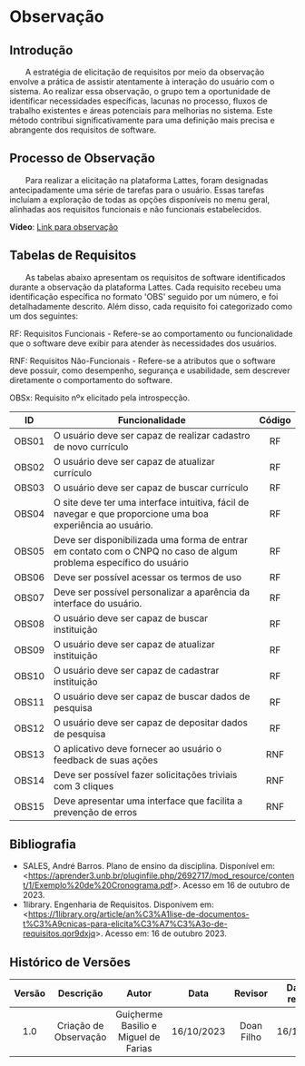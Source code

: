 # **Observação**

## **Introdução**

&emsp;&emsp;A estratégia de elicitação de requisitos por meio da observação envolve a prática de assistir atentamente à interação do usuário com o sistema. Ao realizar essa observação, o grupo tem a oportunidade de identificar necessidades específicas, lacunas no processo, fluxos de trabalho existentes e áreas potenciais para melhorias no sistema. Este método contribui significativamente para uma definição mais precisa e abrangente dos requisitos de software.

## **Processo de Observação**

&emsp;&emsp;Para realizar a elicitação na plataforma Lattes, foram designadas antecipadamente uma série de tarefas para o usuário. Essas tarefas incluíam a exploração de todas as opções disponíveis no menu geral, alinhadas aos requisitos funcionais e não funcionais estabelecidos.

**Vídeo**: [Link para observação](https://youtu.be/g0ELaXdbvTM)

## **Tabelas de Requisitos**


&emsp;&emsp;As tabelas abaixo apresentam os requisitos de software identificados durante a observação da plataforma Lattes. Cada requisito recebeu uma identificação específica no formato 'OBS' seguido por um número, e foi detalhadamente descrito. Além disso, cada requisito foi categorizado como um dos seguintes:

RF: Requisitos Funcionais - Refere-se ao comportamento ou funcionalidade que o software deve exibir para atender às necessidades dos usuários.

RNF: Requisitos Não-Funcionais - Refere-se a atributos que o software deve possuir, como desempenho, segurança e usabilidade, sem descrever diretamente o comportamento do software.

OBSx: Requisito nºx elicitado pela introspecção.

| ID | Funcionalidade                                       | Código  | 
| :---:  | -------------------------------------------------- | :---: |
| OBS01   | O usuário deve ser capaz de realizar cadastro de novo currículo | RF | 
| OBS02   | O usuário deve ser capaz de atualizar currículo | RF | 
| OBS03   | O usuário deve ser capaz de buscar currículo | RF | 
| OBS04   | O site deve ter uma interface intuitiva, fácil de navegar e que proporcione uma boa experiência ao usuário. | RF |
| OBS05   | Deve ser disponibilizada uma forma de entrar em contato com o CNPQ no caso de algum problema específico do usuário | RF |
| OBS06   | Deve ser possível acessar os termos de uso | RF | 
| OBS07   | Deve ser possível personalizar a aparência da interface do usuário. | RF |
| OBS08   | O usuário deve ser capaz de buscar instituição | RF | 
| OBS09   | O usuário deve ser capaz de atualizar instituição | RF |
| OBS10   | O usuário deve ser capaz de cadastrar instituição | RF |
| OBS11   | O usuário deve ser capaz de buscar dados de pesquisa | RF | 
| OBS12   | O usuário deve ser capaz de depositar dados de pesquisa | RF |
| OBS13   | O aplicativo deve fornecer ao usuário o feedback de suas ações | RNF |
| OBS14   | Deve ser possível fazer solicitações triviais com 3 cliques | RNF |
| OBS15   | Deve apresentar uma interface que facilita a prevenção de erros | RNF |

## **Bibliografia**

- SALES, André Barros. Plano de ensino da disciplina. Disponível em: <<https://aprender3.unb.br/pluginfile.php/2692717/mod_resource/content/1/Exemplo%20de%20Cronograma.pdf>>. Acesso em 16 de outubro de 2023.
- 1library. Engenharia de Requisitos. Disponívem em: <<https://1library.org/article/an%C3%A1lise-de-documentos-t%C3%A9cnicas-para-elicita%C3%A7%C3%A3o-de-requisitos.qor9dxjq>>. Acesso em: 16 de outubro 2023.

## **Histórico de Versões**

| Versão |          Descrição              |     Autor      |      Data      |   Revisor     |    Data de revisão    |  
|:------:|:-------------------------------:|:--------------:|:--------------:|:-------------:|:---------------------:|
| 1.0    | Criação de Observação | Guiçherme Basilio e Miguel de Farias | 16/10/2023 | Doan Filho  | 16/10/2023 |
